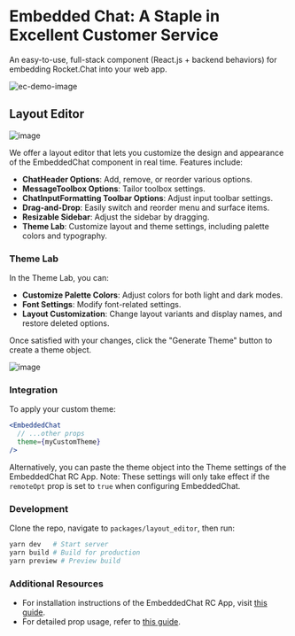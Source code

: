 # Embedded Chat: A Staple in Excellent Customer Service

An easy-to-use, full-stack component (React.js + backend behaviors) for embedding Rocket.Chat into your web app.

![ec-demo-image](https://github.com/RocketChat/EmbeddedChat/assets/78961432/b85c7b8a-65e2-4a90-a843-f4072c942ac0)

## Layout Editor

![image](https://github.com/user-attachments/assets/a42a66af-d8c0-4d3a-aa1a-71f91b07310e)

We offer a layout editor that lets you customize the design and appearance of the EmbeddedChat component in real time. Features include:

- **ChatHeader Options**: Add, remove, or reorder various options.
- **MessageToolbox Options**: Tailor toolbox settings.
- **ChatInputFormatting Toolbar Options**: Adjust input toolbar settings.
- **Drag-and-Drop**: Easily switch and reorder menu and surface items.
- **Resizable Sidebar**: Adjust the sidebar by dragging.
- **Theme Lab**: Customize layout and theme settings, including palette colors and typography.

### Theme Lab

In the Theme Lab, you can:

- **Customize Palette Colors**: Adjust colors for both light and dark modes.
- **Font Settings**: Modify font-related settings.
- **Layout Customization**: Change layout variants and display names, and restore deleted options.

Once satisfied with your changes, click the "Generate Theme" button to create a theme object.

![image](https://github.com/user-attachments/assets/88ab51b6-aac6-41cc-b911-38378ed61e12)

### Integration

To apply your custom theme:

```jsx
<EmbeddedChat
  // ...other props
  theme={myCustomTheme}
/>
```

Alternatively, you can paste the theme object into the Theme settings of the EmbeddedChat RC App. Note: These settings will only take effect if the `remoteOpt` prop is set to `true` when configuring EmbeddedChat.

### Development

Clone the repo, navigate to `packages/layout_editor`, then run:

```bash
yarn dev   # Start server
yarn build # Build for production
yarn preview # Preview build
```

### Additional Resources

- For installation instructions of the EmbeddedChat RC App, visit [this guide](../rc-app/README.md).
- For detailed prop usage, refer to [this guide](../react/README.md).
